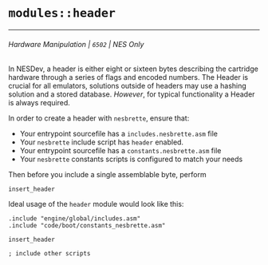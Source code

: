 # `modules::header`
---
###### Hardware Manipulation | `6502` | NES Only
In NESDev, a header is either eight or sixteen bytes describing the cartridge hardware through a series of flags and encoded numbers. The Header is crucial for all emulators, solutions outside of headers may use a hashing solution and a stored database. *However*, for typical functionality a Header is always required.

In order to create a header with `nesbrette`, ensure that:

- Your entrypoint sourcefile has a `includes.nesbrette.asm` file
- Your `nesbrette` include script has `header` enabled.
- Your entrypoint sourcefile has a `constants.nesbrette.asm` file
- Your `nesbrette` constants scripts is configured to match your needs

Then before you include a single assemblable byte, perform
```
insert_header
```

Ideal usage of the `header` module would look like this:
```
.include "engine/global/includes.asm"
.include "code/boot/constants_nesbrette.asm"

insert_header

; include other scripts
```